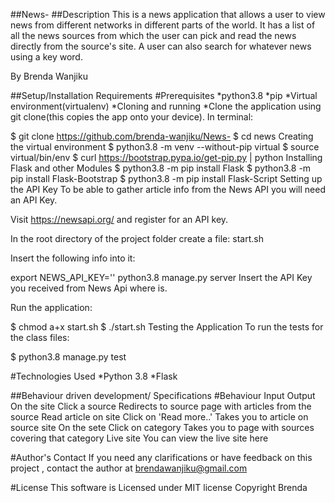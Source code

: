 ##News-
##Description
This is a news application that allows a user to view news from different networks in different parts of the world. It has a list of all the news sources from which the user can pick and read the news directly from the source's site. A user can also search for whatever news using a key word.

By Brenda Wanjiku

##Setup/Installation Requirements
#Prerequisites
*python3.8
*pip
*Virtual environment(virtualenv)
*Cloning and running
*Clone the application using git clone(this copies the app onto your device). In terminal:

$ git clone https://github.com/brenda-wanjiku/News-
$ cd news
Creating the virtual environment
$ python3.8 -m venv --without-pip virtual
$ source virtual/bin/env
$ curl https://bootstrap.pypa.io/get-pip.py | python
Installing Flask and other Modules
$ python3.8 -m pip install Flask
$ python3.8 -m pip install Flask-Bootstrap
$ python3.8 -m pip install Flask-Script
Setting up the API Key
To be able to gather article info from the News API you will need an API Key.

Visit https://newsapi.org/ and register for an API key.

In the root directory of the project folder create a file: start.sh

Insert the following info into it:

export NEWS_API_KEY=''
python3.8 manage.py server
Insert the API Key you received from News Api where is.

Run the application:

$ chmod a+x start.sh
$ ./start.sh
Testing the Application
To run the tests for the class files:

$ python3.8 manage.py test

#Technologies Used
*Python 3.8
*Flask

##Behaviour driven development/ Specifications
#Behaviour	Input	Output
On the site	Click a source	Redirects to source page with articles from the source
Read article on site	Click on 'Read more..'	Takes you to article on source site
On the sete	Click on category	Takes you to page with sources covering that category
Live site
You can view the live site here

#Author's Contact
If you need any clarifications or have feedback on this project , contact the author at brendawanjiku@gmail.com

#License
This software is Licensed under MIT license Copyright Brenda